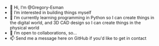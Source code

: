 - 👋 Hi, I’m @Gregory-Esman
- 👀 I’m interested in building things myself
- 🌱 I’m currently learning programming in Python so I can create things in the digital world, and 3D CAD design so I can create things in the physical world
- 💞️ I’m open to collaborations, so...
- 📫 Send me a message here on GitHub if you'd like to get in contact

<!---
Gregory-Esman/Gregory-Esman is a ✨ special ✨ repository because its `README.md` (this file) appears on your GitHub profile.
You can click the Preview link to take a look at your changes.
--->
